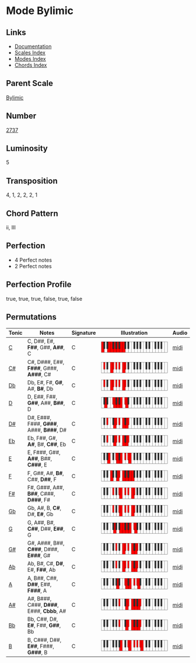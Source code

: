 # Mode Bylimic

## Links

- [Documentation](README.md)
- [Scales Index](Scales.md)
- [Modes Index](Modes.md)
- [Chords Index](Chords.md)

## Parent Scale

[Bylimic](ScaleBylimic.md)

## Number

[2737](https://ianring.com/musictheory/scales/2737)

## Luminosity

5

## Transposition

4, 1, 2, 2, 2, 1

## Chord Pattern

ii, III

## Perfection

- 4 Perfect notes
- 2 Perfect notes

## Perfection Profile

true, true, true, false, true, false

## Permutations

| Tonic | Notes | Signature | Illustration | Audio |
|-------|-------|-----------|--------------|-------|
| [C](ModeCNaturalBylimic.md) | C, D##, E#, **F##**, G##, **A##**, C | C | ![CNaturalBylimic](ModeCNaturalBylimic.png) | [midi](https://github.com/edipermadi/music/blob/main/docs/ModeCNaturalBylimic.mid?raw=true) |
| [C#](ModeCSharpBylimic.md) | C#, D###, E##, **F###**, G###, **A###**, C# | C | ![CSharpBylimic](ModeCSharpBylimic.png) | [midi](https://github.com/edipermadi/music/blob/main/docs/ModeCSharpBylimic.mid?raw=true) |
| [Db](ModeDFlatBylimic.md) | Db, E#, F#, **G#**, A#, **B#**, Db | C | ![DFlatBylimic](ModeDFlatBylimic.png) | [midi](https://github.com/edipermadi/music/blob/main/docs/ModeDFlatBylimic.mid?raw=true) |
| [D](ModeDNaturalBylimic.md) | D, E##, F##, **G##**, A##, **B##**, D | C | ![DNaturalBylimic](ModeDNaturalBylimic.png) | [midi](https://github.com/edipermadi/music/blob/main/docs/ModeDNaturalBylimic.mid?raw=true) |
| [D#](ModeDSharpBylimic.md) | D#, E###, F###, **G###**, A###, **B###**, D# | C | ![DSharpBylimic](ModeDSharpBylimic.png) | [midi](https://github.com/edipermadi/music/blob/main/docs/ModeDSharpBylimic.mid?raw=true) |
| [Eb](ModeEFlatBylimic.md) | Eb, F##, G#, **A#**, B#, **C##**, Eb | C | ![EFlatBylimic](ModeEFlatBylimic.png) | [midi](https://github.com/edipermadi/music/blob/main/docs/ModeEFlatBylimic.mid?raw=true) |
| [E](ModeENaturalBylimic.md) | E, F###, G##, **A##**, B##, **C###**, E | C | ![ENaturalBylimic](ModeENaturalBylimic.png) | [midi](https://github.com/edipermadi/music/blob/main/docs/ModeENaturalBylimic.mid?raw=true) |
| [F](ModeFNaturalBylimic.md) | F, G##, A#, **B#**, C##, **D##**, F | C | ![FNaturalBylimic](ModeFNaturalBylimic.png) | [midi](https://github.com/edipermadi/music/blob/main/docs/ModeFNaturalBylimic.mid?raw=true) |
| [F#](ModeFSharpBylimic.md) | F#, G###, A##, **B##**, C###, **D###**, F# | C | ![FSharpBylimic](ModeFSharpBylimic.png) | [midi](https://github.com/edipermadi/music/blob/main/docs/ModeFSharpBylimic.mid?raw=true) |
| [Gb](ModeGFlatBylimic.md) | Gb, A#, B, **C#**, D#, **E#**, Gb | C | ![GFlatBylimic](ModeGFlatBylimic.png) | [midi](https://github.com/edipermadi/music/blob/main/docs/ModeGFlatBylimic.mid?raw=true) |
| [G](ModeGNaturalBylimic.md) | G, A##, B#, **C##**, D##, **E##**, G | C | ![GNaturalBylimic](ModeGNaturalBylimic.png) | [midi](https://github.com/edipermadi/music/blob/main/docs/ModeGNaturalBylimic.mid?raw=true) |
| [G#](ModeGSharpBylimic.md) | G#, A###, B##, **C###**, D###, **E###**, G# | C | ![GSharpBylimic](ModeGSharpBylimic.png) | [midi](https://github.com/edipermadi/music/blob/main/docs/ModeGSharpBylimic.mid?raw=true) |
| [Ab](ModeAFlatBylimic.md) | Ab, B#, C#, **D#**, E#, **F##**, Ab | C | ![AFlatBylimic](ModeAFlatBylimic.png) | [midi](https://github.com/edipermadi/music/blob/main/docs/ModeAFlatBylimic.mid?raw=true) |
| [A](ModeANaturalBylimic.md) | A, B##, C##, **D##**, E##, **F###**, A | C | ![ANaturalBylimic](ModeANaturalBylimic.png) | [midi](https://github.com/edipermadi/music/blob/main/docs/ModeANaturalBylimic.mid?raw=true) |
| [A#](ModeASharpBylimic.md) | A#, B###, C###, **D###**, E###, **Cbbb**, A# | C | ![ASharpBylimic](ModeASharpBylimic.png) | [midi](https://github.com/edipermadi/music/blob/main/docs/ModeASharpBylimic.mid?raw=true) |
| [Bb](ModeBFlatBylimic.md) | Bb, C##, D#, **E#**, F##, **G##**, Bb | C | ![BFlatBylimic](ModeBFlatBylimic.png) | [midi](https://github.com/edipermadi/music/blob/main/docs/ModeBFlatBylimic.mid?raw=true) |
| [B](ModeBNaturalBylimic.md) | B, C###, D##, **E##**, F###, **G###**, B | C | ![BNaturalBylimic](ModeBNaturalBylimic.png) | [midi](https://github.com/edipermadi/music/blob/main/docs/ModeBNaturalBylimic.mid?raw=true) |
